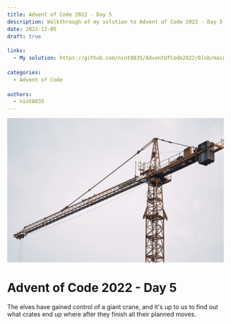```yaml
---
title: Advent of Code 2022 - Day 5
description: Walkthrough of my solution to Advent of Code 2022 - Day 5's problem
date: 2022-12-05
draft: true

links:
  - My solution: https://github.com/nint8835/AdventOfCode2022/blob/main/Day5/Day5.fsx

categories:
  - Advent of Code

authors:
  - nint8835
---
```


![](./assets/day-5.png)

# Advent of Code 2022 - Day 5

The elves have gained control of a giant crane, and it's up to us to find out what crates end up where after they finish all their planned moves.

<!-- more -->
